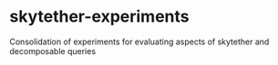 # skytether-experiments
Consolidation of experiments for evaluating aspects of skytether and decomposable queries
